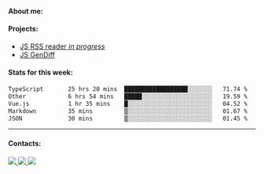 #### About me:

#### Projects:
- [JS RSS reader *in progress*](https://github.com/GKoil/frontend-project-lvl3)
- [JS GenDiff](https://github.com/GKoil/GenDiff)

#### Stats for this week:
<!--START_SECTION:waka-->

```txt
TypeScript       25 hrs 20 mins  ██████████████████░░░░░░░   71.74 %
Other            6 hrs 54 mins   █████░░░░░░░░░░░░░░░░░░░░   19.59 %
Vue.js           1 hr 35 mins    █░░░░░░░░░░░░░░░░░░░░░░░░   04.52 %
Markdown         35 mins         ▒░░░░░░░░░░░░░░░░░░░░░░░░   01.67 %
JSON             30 mins         ▒░░░░░░░░░░░░░░░░░░░░░░░░   01.45 %
```

<!--END_SECTION:waka-->
---
#### Contacts:

<a target='_blank' title='LinkedIn' href="https://www.linkedin.com/in/gkoil/">
  <img src="https://img.shields.io/badge/LinkedIn-0077B5?style=for-the-badge&logo=linkedin&logoColor=white" />
</a>
<a target='_blank' title='Telegram' href="https://t.me/gkoil">
  <img src="https://img.shields.io/badge/Telegram-2CA5E0?style=for-the-badge&logo=telegram&logoColor=white" />
</a>
<a target='_blank' title='Gmail' href="mailto: gk.grigorev@gmail.com">
  <img src="https://img.shields.io/badge/Gmail-D14836?style=for-the-badge&logo=gmail&logoColor=white" />
</a>

